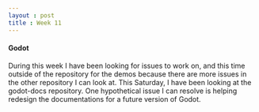```yaml
---
layout : post
title : Week 11
---
```


#### Godot

  During this week I have been looking for issues to work on, and this time outside of the repository for the demos because there are more issues in the other repository I can look at. This Saturday, I have been looking at the godot-docs repository. One hypothetical issue I can resolve is helping redesign the documentations for a future version of Godot.
